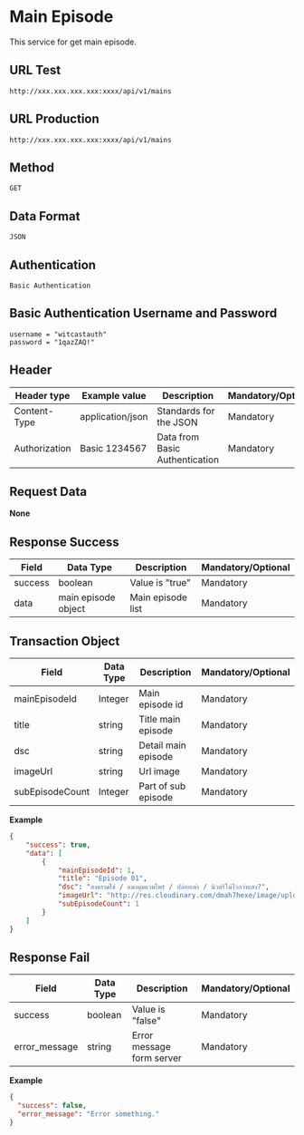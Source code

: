 # Main Episode

This service for get main episode.

## URL Test

```
http://xxx.xxx.xxx.xxx:xxxx/api/v1/mains
```

## URL Production

```
http://xxx.xxx.xxx.xxx:xxxx/api/v1/mains
```

## Method

```
GET
```

## Data Format

```
JSON
```

## Authentication   

```
Basic Authentication
```

## Basic Authentication Username and Password   

```
username = "witcastauth"
password = "1qazZAQ!"
```


## Header   

| Header type        | Example value    | Description                         | Mandatory/Optional  |
| ------------------ | ---------------- | ----------------------------------- | ------------------- |
| Content-Type       | application/json | Standards for the JSON              | Mandatory           |
| Authorization      | Basic 1234567    | Data from Basic Authentication      | Mandatory           |


## Request Data   

**None**

## Response Success   

| Field               | Data Type            | Description                    | Mandatory/Optional  |
| ------------------- | -------------------- | ------------------------------ | ------------------- |
| success             | boolean              | Value is "true"                | Mandatory           |
| data                | main episode object  | Main episode list   			  | Mandatory           |

## Transaction Object   

| Field                 | Data Type            | Description                    | Mandatory/Optional  |
| -------------------   | -------------------- | ------------------------------ | ------------------- |
| mainEpisodeId         | Integer              | Main episode id                | Mandatory           |
| title                 | string               | Title main episode        	    | Mandatory           |
| dsc                   | string               | Detail main episode            | Mandatory           |
| imageUrl              | string               | Url image                      | Mandatory           |
| subEpisodeCount       | Integer              | Part of sub episode            | Mandatory           |

**Example**

```json
{
    "success": true,
    "data": [
        {
            "mainEpisodeId": 1,
            "title": "Episode 01",
            "dsc": "สงครามไข่ / แมงมุมแวมไพร์ / ปล่อยเต่า / นิวตริโน่ไวกว่าแสง?",
            "imageUrl": "http://res.cloudinary.com/dmah7hexe/image/upload/v1470211089/GroupEpisode/ep1.png",
            "subEpisodeCount": 1
        }
    ]
}
```

## Response Fail   

| Field          | Data Type    | Description                | Mandatory/Optional  |
| -------------- | ------------ | -------------------------- | ------------------- |
| success        | boolean      | Value is "false"           | Mandatory           |
| error_message  | string       | Error message form server  | Mandatory           |

**Example**

```json
{
  "success": false,
  "error_message": "Error something."
}
```
